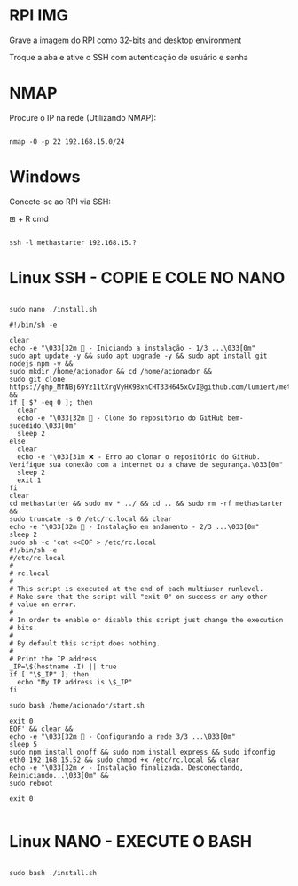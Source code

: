 # RPI IMG

Grave a imagem do RPI como 32-bits and desktop environment

Troque a aba e ative o SSH com autenticação de usuário e senha

# NMAP

Procure o IP na rede (Utilizando NMAP):

```

nmap -O -p 22 192.168.15.0/24 

```

# Windows

Conecte-se ao RPI via SSH:

⊞ + R cmd

```

ssh -l methastarter 192.168.15.?

```

# Linux SSH - COPIE E COLE NO NANO

```

sudo nano ./install.sh

```

```
#!/bin/sh -e

clear
echo -e "\033[32m 🎈 - Iniciando a instalação - 1/3 ...\033[0m"
sudo apt update -y && sudo apt upgrade -y && sudo apt install git nodejs npm -y &&
sudo mkdir /home/acionador && cd /home/acionador &&
sudo git clone https://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@github.com/lumiert/methastarter.git &&
if [ $? -eq 0 ]; then
  clear
  echo -e "\033[32m 🐑 - Clone do repositório do GitHub bem-sucedido.\033[0m"
  sleep 2
else
  clear
  echo -e "\033[31m ❌ - Erro ao clonar o repositório do GitHub. Verifique sua conexão com a internet ou a chave de segurança.\033[0m"
  sleep 2
  exit 1
fi
clear
cd methastarter && sudo mv * ../ && cd .. && sudo rm -rf methastarter &&
sudo truncate -s 0 /etc/rc.local && clear
echo -e "\033[32m 🎈 - Instalação em andamento - 2/3 ...\033[0m"
sleep 2
sudo sh -c 'cat <<EOF > /etc/rc.local
#!/bin/sh -e
#/etc/rc.local
#
# rc.local
#
# This script is executed at the end of each multiuser runlevel.
# Make sure that the script will "exit 0" on success or any other
# value on error.
#
# In order to enable or disable this script just change the execution
# bits.
#
# By default this script does nothing.
#
# Print the IP address
_IP=\$(hostname -I) || true
if [ "\$_IP" ]; then
  echo "My IP address is \$_IP"
fi

sudo bash /home/acionador/start.sh

exit 0
EOF' && clear &&
echo -e "\033[32m 🎈 - Configurando a rede 3/3 ...\033[0m"
sleep 5
sudo npm install onoff && sudo npm install express && sudo ifconfig eth0 192.168.15.52 && sudo chmod +x /etc/rc.local && clear
echo -e "\033[32m ✔ - Instalação finalizada. Desconectando, Reiniciando...\033[0m" &&
sudo reboot

exit 0


```

# Linux NANO - EXECUTE O BASH

```

sudo bash ./install.sh

```
